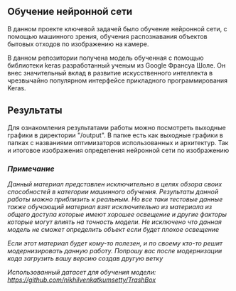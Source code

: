
## Обучение нейронной сети

В данном проекте ключевой задачей было обучение нейронной сети, с помощью машинного зрения, обучения распознавания объектов бытовых отходов по изображению на камере.

В данном репозитории получена модель обученная с помощью библиотеки keras разработанный ученым из Google Франсуа Шоле. Он внес значительный вклад в развитие искусственного интеллекта в чрезвычайно популярном интерфейсе прикладного программирования Keras.

## Результаты

Для ознакомления результатами работы можно посмотреть выходные графики в директории "/output". В папке есть как выходные графики в папках с названиями оптимизаторов использованных и архитектур. Так и итоговое изображения определения нейронной сети по изображению

### _Примечание_

_Данный материал представлен исключительно в целях обзора своих способностей в категории машинного обучения. Результаты данной работы можно приблизить к реальным. Но все таки тестовые данные также обучающий материал взят исключительно из материала из общего доступа которые имеют хорошее освещение и другие факторы которые могут влиять на точность модели. Не исключено что данная модель не сможет определить объект если будет плохое освещение_


_Если этот материал будет кому-то полезен, и по своему кто-то решит модернизировать данную работу. Попрошу вас после модернизации кода загрузить вашу версию создав другую ветку_


_Использованный датасет для обучения модели: https://github.com/nikhilvenkatkumsetty/TrashBox_